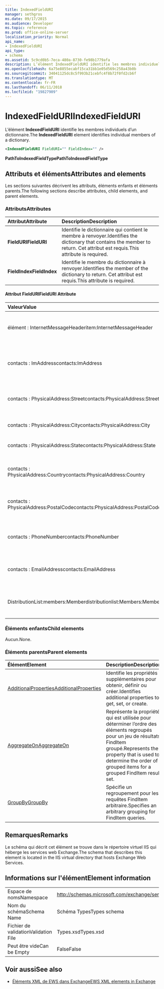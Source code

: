 ```yaml
---
title: IndexedFieldURI
manager: sethgros
ms.date: 09/17/2015
ms.audience: Developer
ms.topic: reference
ms.prod: office-online-server
localization_priority: Normal
api_name:
- IndexedFieldURI
api_type:
- schema
ms.assetid: 5c9cd0b5-7eca-480a-8730-fe98b1779afa
description: L’élément IndexedFieldURI identifie les membres individuels d’un dictionnaire.
ms.openlocfilehash: 6a75e8855ecabf15ca31bb1e05d569c258a43b0b
ms.sourcegitcommit: 34041125dc8c5f993b21cebfc4f8b72f0fd2cb6f
ms.translationtype: MT
ms.contentlocale: fr-FR
ms.lasthandoff: 06/11/2018
ms.locfileid: "19827909"
---
```

# <a name="indexedfielduri"></a><span data-ttu-id="e15db-103">IndexedFieldURI</span><span class="sxs-lookup"><span data-stu-id="e15db-103">IndexedFieldURI</span></span>

<span data-ttu-id="e15db-104">L’élément **IndexedFieldURI** identifie les membres individuels d’un dictionnaire.</span><span class="sxs-lookup"><span data-stu-id="e15db-104">The **IndexedFieldURI** element identifies individual members of a dictionary.</span></span> 
  
```xml
<IndexedFieldURI FieldURI="" FieldIndex="" />
```

 <span data-ttu-id="e15db-105">**PathToIndexedFieldType**</span><span class="sxs-lookup"><span data-stu-id="e15db-105">**PathToIndexedFieldType**</span></span>
## <a name="attributes-and-elements"></a><span data-ttu-id="e15db-106">Attributs et éléments</span><span class="sxs-lookup"><span data-stu-id="e15db-106">Attributes and elements</span></span>

<span data-ttu-id="e15db-107">Les sections suivantes décrivent les attributs, éléments enfants et éléments parents.</span><span class="sxs-lookup"><span data-stu-id="e15db-107">The following sections describe attributes, child elements, and parent elements.</span></span>
  
### <a name="attributes"></a><span data-ttu-id="e15db-108">Attributs</span><span class="sxs-lookup"><span data-stu-id="e15db-108">Attributes</span></span>

|<span data-ttu-id="e15db-109">**Attribut**</span><span class="sxs-lookup"><span data-stu-id="e15db-109">**Attribute**</span></span>|<span data-ttu-id="e15db-110">**Description**</span><span class="sxs-lookup"><span data-stu-id="e15db-110">**Description**</span></span>|
|:-----|:-----|
|<span data-ttu-id="e15db-111">**FieldURI**</span><span class="sxs-lookup"><span data-stu-id="e15db-111">**FieldURI**</span></span> <br/> |<span data-ttu-id="e15db-112">Identifie le dictionnaire qui contient le membre à renvoyer.</span><span class="sxs-lookup"><span data-stu-id="e15db-112">Identifies the dictionary that contains the member to return.</span></span> <span data-ttu-id="e15db-113">Cet attribut est requis.</span><span class="sxs-lookup"><span data-stu-id="e15db-113">This attribute is required.</span></span>  <br/> |
|<span data-ttu-id="e15db-114">**FieldIndex**</span><span class="sxs-lookup"><span data-stu-id="e15db-114">**FieldIndex**</span></span> <br/> |<span data-ttu-id="e15db-115">Identifie le membre du dictionnaire à renvoyer.</span><span class="sxs-lookup"><span data-stu-id="e15db-115">Identifies the member of the dictionary to return.</span></span> <span data-ttu-id="e15db-116">Cet attribut est requis.</span><span class="sxs-lookup"><span data-stu-id="e15db-116">This attribute is required.</span></span>  <br/> |
   
#### <a name="fielduri-attribute"></a><span data-ttu-id="e15db-117">Attribut FieldURI</span><span class="sxs-lookup"><span data-stu-id="e15db-117">FieldURI Attribute</span></span>

|<span data-ttu-id="e15db-118">**Valeur**</span><span class="sxs-lookup"><span data-stu-id="e15db-118">**Value**</span></span>|<span data-ttu-id="e15db-119">**Description**</span><span class="sxs-lookup"><span data-stu-id="e15db-119">**Description**</span></span>|
|:-----|:-----|
|<span data-ttu-id="e15db-120">élément : InternetMessageHeader</span><span class="sxs-lookup"><span data-stu-id="e15db-120">item:InternetMessageHeader</span></span>  <br/> |<span data-ttu-id="e15db-121">Représente l’en-tête de message d’un élément.</span><span class="sxs-lookup"><span data-stu-id="e15db-121">Represents the message header of an item.</span></span>  <br/> |
|<span data-ttu-id="e15db-122">contacts : ImAddress</span><span class="sxs-lookup"><span data-stu-id="e15db-122">contacts:ImAddress</span></span>  <br/> |<span data-ttu-id="e15db-123">Représente l’adresse d’un contact de messagerie instantanée.</span><span class="sxs-lookup"><span data-stu-id="e15db-123">Represents the instant messaging address of a contact.</span></span>  <br/> |
|<span data-ttu-id="e15db-124">contacts : PhysicalAddress:Street</span><span class="sxs-lookup"><span data-stu-id="e15db-124">contacts:PhysicalAddress:Street</span></span>  <br/> |<span data-ttu-id="e15db-125">Représente l’adresse d’un contact.</span><span class="sxs-lookup"><span data-stu-id="e15db-125">Represents the street address of a contact.</span></span>  <br/> |
|<span data-ttu-id="e15db-126">contacts : PhysicalAddress:City</span><span class="sxs-lookup"><span data-stu-id="e15db-126">contacts:PhysicalAddress:City</span></span>  <br/> |<span data-ttu-id="e15db-127">Représente la ville d’un contact.</span><span class="sxs-lookup"><span data-stu-id="e15db-127">Represents the city of a contact.</span></span>  <br/> |
|<span data-ttu-id="e15db-128">contacts : PhysicalAddress:State</span><span class="sxs-lookup"><span data-stu-id="e15db-128">contacts:PhysicalAddress:State</span></span>  <br/> |<span data-ttu-id="e15db-129">Représente l’état d’un contact.</span><span class="sxs-lookup"><span data-stu-id="e15db-129">Represents the state of a contact.</span></span>  <br/> |
|<span data-ttu-id="e15db-130">contacts : PhysicalAddress:Country</span><span class="sxs-lookup"><span data-stu-id="e15db-130">contacts:PhysicalAddress:Country</span></span>  <br/> |<span data-ttu-id="e15db-131">Représente la pays/la région d’un contact.</span><span class="sxs-lookup"><span data-stu-id="e15db-131">Represents the country/region of a contact.</span></span>  <br/> |
|<span data-ttu-id="e15db-132">contacts : PhysicalAddress:PostalCode</span><span class="sxs-lookup"><span data-stu-id="e15db-132">contacts:PhysicalAddress:PostalCode</span></span>  <br/> |<span data-ttu-id="e15db-133">Représente le code postal du contact.</span><span class="sxs-lookup"><span data-stu-id="e15db-133">Represents the postal code of a contact.</span></span>  <br/> |
|<span data-ttu-id="e15db-134">contacts : PhoneNumber</span><span class="sxs-lookup"><span data-stu-id="e15db-134">contacts:PhoneNumber</span></span>  <br/> |<span data-ttu-id="e15db-135">Représente le numéro de téléphone d’un contact.</span><span class="sxs-lookup"><span data-stu-id="e15db-135">Represents the phone number of a contact.</span></span>  <br/> |
|<span data-ttu-id="e15db-136">contacts : EmailAddress</span><span class="sxs-lookup"><span data-stu-id="e15db-136">contacts:EmailAddress</span></span>  <br/> |<span data-ttu-id="e15db-137">Représente l’adresse de messagerie d’un contact.</span><span class="sxs-lookup"><span data-stu-id="e15db-137">Represents the e-mail address of a contact.</span></span>  <br/> |
|<span data-ttu-id="e15db-138">DistributionList:members:Member</span><span class="sxs-lookup"><span data-stu-id="e15db-138">distributionlist:Members:Member</span></span>  <br/> |<span data-ttu-id="e15db-139">Représente un membre d’une liste de distribution.</span><span class="sxs-lookup"><span data-stu-id="e15db-139">Represents a member of a distribution list.</span></span>  <br/> |
   
### <a name="child-elements"></a><span data-ttu-id="e15db-140">Éléments enfants</span><span class="sxs-lookup"><span data-stu-id="e15db-140">Child elements</span></span>

<span data-ttu-id="e15db-141">Aucun.</span><span class="sxs-lookup"><span data-stu-id="e15db-141">None.</span></span>
  
### <a name="parent-elements"></a><span data-ttu-id="e15db-142">Éléments parents</span><span class="sxs-lookup"><span data-stu-id="e15db-142">Parent elements</span></span>

|<span data-ttu-id="e15db-143">**Élément**</span><span class="sxs-lookup"><span data-stu-id="e15db-143">**Element**</span></span>|<span data-ttu-id="e15db-144">**Description**</span><span class="sxs-lookup"><span data-stu-id="e15db-144">**Description**</span></span>|
|:-----|:-----|
|[<span data-ttu-id="e15db-145">AdditionalProperties</span><span class="sxs-lookup"><span data-stu-id="e15db-145">AdditionalProperties</span></span>](additionalproperties.md) <br/> |<span data-ttu-id="e15db-146">Identifie les propriétés supplémentaires pour obtenir, définir ou créer.</span><span class="sxs-lookup"><span data-stu-id="e15db-146">Identifies additional properties to get, set, or create.</span></span>  <br/> |
|[<span data-ttu-id="e15db-147">AggregateOn</span><span class="sxs-lookup"><span data-stu-id="e15db-147">AggregateOn</span></span>](aggregateon.md) <br/> |<span data-ttu-id="e15db-148">Représente la propriété qui est utilisée pour déterminer l’ordre des éléments regroupés pour un jeu de résultats FindItem groupé.</span><span class="sxs-lookup"><span data-stu-id="e15db-148">Represents the property that is used to determine the order of grouped items for a grouped FindItem result set.</span></span>  <br/> |
|[<span data-ttu-id="e15db-149">GroupBy</span><span class="sxs-lookup"><span data-stu-id="e15db-149">GroupBy</span></span>](groupby.md) <br/> |<span data-ttu-id="e15db-150">Spécifie un regroupement pour les requêtes FindItem arbitraire.</span><span class="sxs-lookup"><span data-stu-id="e15db-150">Specifies an arbitrary grouping for FindItem queries.</span></span>  <br/> |
   
## <a name="remarks"></a><span data-ttu-id="e15db-151">Remarques</span><span class="sxs-lookup"><span data-stu-id="e15db-151">Remarks</span></span>

<span data-ttu-id="e15db-152">Le schéma qui décrit cet élément se trouve dans le répertoire virtuel IIS qui héberge les services web Exchange.</span><span class="sxs-lookup"><span data-stu-id="e15db-152">The schema that describes this element is located in the IIS virtual directory that hosts Exchange Web Services.</span></span>
  
## <a name="element-information"></a><span data-ttu-id="e15db-153">Informations sur l'élément</span><span class="sxs-lookup"><span data-stu-id="e15db-153">Element information</span></span>

|||
|:-----|:-----|
|<span data-ttu-id="e15db-154">Espace de noms</span><span class="sxs-lookup"><span data-stu-id="e15db-154">Namespace</span></span>  <br/> |http://schemas.microsoft.com/exchange/services/2006/types  <br/> |
|<span data-ttu-id="e15db-155">Nom du schéma</span><span class="sxs-lookup"><span data-stu-id="e15db-155">Schema Name</span></span>  <br/> |<span data-ttu-id="e15db-156">Schéma Types</span><span class="sxs-lookup"><span data-stu-id="e15db-156">Types schema</span></span>  <br/> |
|<span data-ttu-id="e15db-157">Fichier de validation</span><span class="sxs-lookup"><span data-stu-id="e15db-157">Validation File</span></span>  <br/> |<span data-ttu-id="e15db-158">Types.xsd</span><span class="sxs-lookup"><span data-stu-id="e15db-158">Types.xsd</span></span>  <br/> |
|<span data-ttu-id="e15db-159">Peut être vide</span><span class="sxs-lookup"><span data-stu-id="e15db-159">Can be Empty</span></span>  <br/> |<span data-ttu-id="e15db-160">False</span><span class="sxs-lookup"><span data-stu-id="e15db-160">False</span></span>  <br/> |
   
## <a name="see-also"></a><span data-ttu-id="e15db-161">Voir aussi</span><span class="sxs-lookup"><span data-stu-id="e15db-161">See also</span></span>



- [<span data-ttu-id="e15db-162">Éléments XML de EWS dans Exchange</span><span class="sxs-lookup"><span data-stu-id="e15db-162">EWS XML elements in Exchange</span></span>](ews-xml-elements-in-exchange.md)

